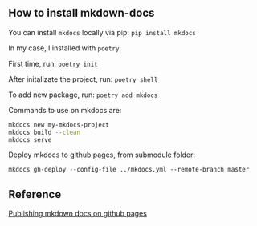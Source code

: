 ## How to install mkdown-docs

You can install `mkdocs` locally via pip: `pip install mkdocs`

In my case, I installed with `poetry`


First time, run: `poetry init`

After initalizate the project, run: `poetry shell`

To add new package, run: `poetry add mkdocs`

Commands to use on mkdocs are:
```bash
mkdocs new my-mkdocs-project
mkdocs build --clean
mkdocs serve
```

Deploy mkdocs to github pages, from submodule folder:

`mkdocs gh-deploy --config-file ../mkdocs.yml --remote-branch master`


## Reference

[Publishing mkdown docs on github pages](https://dev.to/ar2pi/publish-your-markdown-docs-on-github-pages-6pe)

